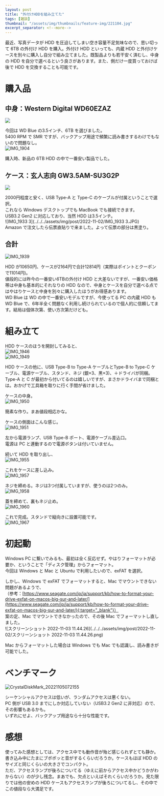 ```yaml
---
layout: post
title: "外付けHDDを組み立てた"
tags: [雑談]
thumbnail: "/assets/img/thumbnails/feature-img/221104.jpg"
excerpt_separator: <!--more-->
---
```


最近、写真データが HDD を圧迫してしまい空き容量不足気味なので、思い切って 6TB の外付け HDD を購入。外付け HDD といっても、内蔵 HDD と外付けケースを別々に購入し自分で組み立てました。既製品よりも若干安く済むし、中身の HDD を自分で選べるという良さがあります。また、側だけ一度買っておけば後で HDD を交換することも可能です。

<!--more-->

# 購入品

## 中身：Western Digital WD60EZAZ

<a href="https://www.amazon.co.jp/Western-Digital-3-5%E3%82%A4%E3%83%B3%E3%83%81-WD60EZAZ-EC-%E3%80%90%E5%9B%BD%E5%86%85%E6%AD%A3%E8%A6%8F%E4%BB%A3%E7%90%86%E5%BA%97%E5%93%81%E3%80%91/dp/B0858VP66C?__mk_ja_JP=%E3%82%AB%E3%82%BF%E3%82%AB%E3%83%8A&crid=3J86S2XBC3MG8&keywords=WD60EZAZ&qid=1667573159&qu=eyJxc2MiOiIxLjk3IiwicXNhIjoiMS4zNyIsInFzcCI6IjEuMTAifQ%3D%3D&sbo=RZvfv%2F%2FHxDF%2BO5021pAnSA%3D%3D&sprefix=wd60ezaz%2Caps%2C228&sr=8-1&linkCode=li2&tag=yotio-22&linkId=100db9ef0a5da8ba6491c5f3579925fb&language=ja_JP&ref_=as_li_ss_il" target="_blank"><img border="0" src="//ws-fe.amazon-adsystem.com/widgets/q?_encoding=UTF8&ASIN=B0858VP66C&Format=_SL160_&ID=AsinImage&MarketPlace=JP&ServiceVersion=20070822&WS=1&tag=yotio-22&language=ja_JP" ></a><img src="https://ir-jp.amazon-adsystem.com/e/ir?t=yotio-22&language=ja_JP&l=li2&o=9&a=B0858VP66C" width="1" height="1" border="0" alt="" style="border:none !important; margin:0px !important;" />

今回は WD Blue の3.5インチ、6TB を選びました。  
5400 RPM で SMR ですが、バックアップ用途で頻繁に読み書きするわけでもないので問題なし。  
![IMG_1904](../../../assets/img/post/2022-11-02/IMG_1904.JPG)  

購入時、新品の 6TB HDD の中で一番安い製品でした。

## ケース：玄人志向 GW3.5AM-SU3G2P

<a href="https://www.amazon.co.jp/gp/product/B09F9KZ94B?ie=UTF8&psc=1&linkCode=li2&tag=yotio-22&linkId=f19cd42157e6e6125b8192b647b60053&language=ja_JP&ref_=as_li_ss_il" target="_blank"><img border="0" src="//ws-fe.amazon-adsystem.com/widgets/q?_encoding=UTF8&ASIN=B09F9KZ94B&Format=_SL160_&ID=AsinImage&MarketPlace=JP&ServiceVersion=20070822&WS=1&tag=yotio-22&language=ja_JP" ></a><img src="https://ir-jp.amazon-adsystem.com/e/ir?t=yotio-22&language=ja_JP&l=li2&o=9&a=B09F9KZ94B" width="1" height="1" border="0" alt="" style="border:none !important; margin:0px !important;" />

2000円程度と安く、USB Type-A と Type-C のケーブルが付属ということで選択。  
これなら Windows デスクトップでも MacBook でも接続できます。  
USB3.2 Gen2 に対応しており、当然 HDD は3.5インチ。  
![IMG_1933 3](../../../assets/img/post/2022-11-02/IMG_1933 3.JPG)  
Amazon で注文したら伝票直貼りで来ました。よって伝票の部分は黒塗り。

## 合計

![IMG_1939](../../../assets/img/post/2022-11-02/IMG_1939.JPG)  

HDD が10650円、ケースが2164円で合計12814円（実際はポイントとクーポンで11014円)。  
値段的には昨今の一番安い6TBの外付け HDD と大差ないですが、一番安い価格帯は中身も基本的にそれなりの HDD なので、中身とケースを自分で選べる点ではやはりケースと中身を別々に購入したほうがお得感あります。  
WD Blue は WD の中で一番安いモデルですが、今使ってる PC の内蔵 HDD も WD Blue で、6年半全く問題なく利用し続けられているので個人的に信頼してます。結局は個体次第、使い方次第だけども。

# 組み立て

HDD ケースのほうを開封してみると、  
![IMG_1946](../../../assets/img/post/2022-11-02/IMG_1946.JPG)  
![IMG_1949](../../../assets/img/post/2022-11-02/IMG_1949.JPG)  

HDD ケースの他に、USB Type-B to Type-A ケーブルとType-B to Type-C ケーブル、電源ケーブル、スタンド、ネジ (銀×3、黒×3)、＋ドライバが同梱。  
Type-A と C が最初から付いてるのは嬉しいですが、まさかドライバまで同梱とは。おかげで工具箱を取りに行く手間が省けました。  

ケースの中身。  
![IMG_1950](../../../assets/img/post/2022-11-02/IMG_1950.JPG)  

簡素な作り。まあ値段相応かな。  

ケースの側面はこんな感じ。  
![IMG_1951](../../../assets/img/post/2022-11-02/IMG_1951.JPG)

左から電源ランプ、USB Type-B ポート、電源ケーブル差込口。  
電源は PC と連動するので電源ボタンは付いていません。  

続いて HDD を取り出し、  
![IMG_1955](../../../assets/img/post/2022-11-02/IMG_1955-7572192.JPG)  

これをケースに差し込み。  
![IMG_1957](../../../assets/img/post/2022-11-02/IMG_1957.JPG)  

ネジを締める。ネジは3つ付属していますが、使うのは2つのみ。  
![IMG_1958](../../../assets/img/post/2022-11-02/IMG_1958.JPG)  

蓋を締めて、裏もネジ止め。  
![IMG_1960](../../../assets/img/post/2022-11-02/IMG_1960.JPG)  

これで完成。スタンドで縦向きに設置可能です。  
![IMG_1967](../../../assets/img/post/2022-11-04/IMG_1967.JPG)

# 初起動

Windows PC に繋いでみるも、最初は全く反応せず。やはりフォーマットが必要か、ということで「ディスク管理」からフォーマット。  
今回は Windows と Mac と Ubuntu で利用したいので、exFAT を選択。  

しかし、Windows で exFAT でフォーマットすると、Mac でマウントできない問題があるようで、  
（参考：[https://www.seagate.com/jp/ja/support/kb/how-to-format-your-drive-exfat-on-macos-big-sur-and-later/](https://www.seagate.com/jp/ja/support/kb/how-to-format-your-drive-exfat-on-macos-big-sur-and-later/){:target="_blank"}）  
案の定、Mac でマウントできなかったので、その後 Mac でフォーマットし直しました。  
![スクリーンショット 2022-11-03 11.44.26](../../../assets/img/post/2022-11-02/スクリーンショット 2022-11-03 11.44.26.png)  

Mac からフォーマットした場合は Windows でも Mac でも認識し、読み書きが可能でした。

# ベンチマーク

![CrystalDiskMark_20221105072155](../../../assets/img/post/2022-11-02/CrystalDiskMark_20221105072155.png)  

シーケンシャルアクセスは低いが、ランダムアクセスは悪くない。  
PC 側が USB 3.0 までにしか対応していない（USB3.2 Gen2 に非対応）ので、その影響もあるかも。  
いずれにせよ、バックアップ用途なら十分な性能です。

# 感想

使ってみた感想としては、アクセス中でも動作音が殆ど感じられずとても静か。書き込み中にたまにブボボッと音がするくらいだろうか。ケースもほぼ HDD のサイズと同じくらいの大きさでコンパクト。  
ただ、アクセスランプが後ろについてる（ゆえに前からアクセス中かどうかがわからない）のが少し残念。まあでも、欠点といえばそれくらいだろうか。見た限りでは他の安めの HDD ケースもアクセスランプが後ろについてるし、その中でこの値段なら大満足です。
